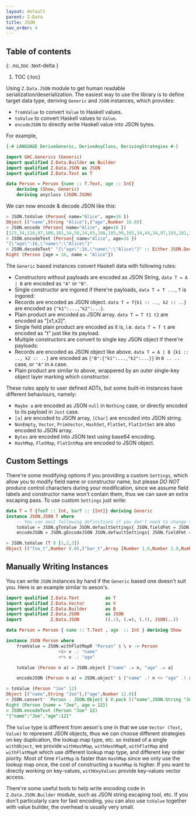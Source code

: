 ```yaml
---
layout: default
parent: Z-Data
title: JSON
nav_order: 4
---
```


## Table of contents
{: .no_toc .text-delta }

1. TOC
{:toc}

Using `Z.Data.JSON` module to get human readable serialization/deserialization. The easiest way to use the library is to define target data type, deriving
`Generic` and `JSON` instances, which provides:

* `fromValue` to convert `Value` to Haskell values.
* `toValue` to convert Haskell values to `Value`.
* `encodeJSON` to directly write Haskell value into JSON bytes.

For example,

```haskell
{-# LANGUAGE DeriveGeneric, DeriveAnyClass, DerivingStrategies #-}

import GHC.Generics (Generic)
import qualified Z.Data.Builder as Builder
import qualified Z.Data.JSON as JSON
import qualified Z.Data.Text as T

data Person = Person {name :: T.Text, age :: Int}
    deriving (Show, Generic)
    deriving anyclass (JSON.JSON)
```

We can now encode & decode JSON like this:

```haskell
> JSON.toValue (Person{ name="Alice", age=16 })
Object [("name",String "Alice"),("age",Number 16.0)]
> JSON.encode (Person{ name="Alice", age=16 })
[123,34,110,97,109,101,34,58,34,65,108,105,99,101,34,44,34,97,103,101,34,58,49,54,125]
> JSON.encodeText (Person{ name="Alice", age=16 })
"{\"age\":16,\"name\":\"Alice\"}"
> JSON.decodeText' "{\"age\":16,\"name\":\"Alice\"}" :: Either JSON.DecodeError Person
Right (Person {age = 16, name = "Alice"})
```

The `Generic` based instances convert Haskell data with following rules:

* Constructors without payloads are encoded as JSON String, `data T = A | B` are encoded as `"A"` or `"B"`.
* Single constructor are ingored if there're payloads, `data T = T ...`,  `T` is ingored:
* Records are encoded as JSON object. `data T = T{k1 :: .., k2 :: ..}` are encoded as `{"k1":...,"k2":...}`.
* Plain product are encoded as JSON array. `data T = T t1 t2` are encoded as "[x1,x2]".
* Single field plain product are encoded as it is, i.e. `data T = T t` are encoded as "t" just like its payload.
* Multiple constructors are convert to single key JSON object if there're payloads:
* Records are encoded as JSON object like above. `data T = A | B {k1 :: .., k2 :: ..}` are encoded as
    `{"B":{"k1":...,"k2":...}}` in `B .. ..` case, or `"A"` in `A` case.
* Plain product are similar to above, wrappered by an outer single-key object layer marking which constructor.

These rules apply to user defined ADTs, but some built-in instances have different behaviours, namely:

* `Maybe a` are encoded as JSON `null` in `Nothing` case, or directly encoded to its payload in `Just` case.
* `[a]` are encoded to JSON array, `[Char]` are encoded into JSON string.
* `NonEmpty`, `Vector`, `PrimVector`, `HashSet`, `FlatSet`, `FlatIntSet` are also encoded to JSON array.
* `Bytes` are encoded into JSON text using base64 encoding.
* `HashMap`, `FlatMap`, `FlatIntMap` are encoded to JSON object.

## Custom Settings

There're some modifying options if you providing a custom `Settings`, which
allow you to modify field name or constructor name, but please *DO NOT*
produce control characters during your modification, since we assume field
labels and constructor name won't contain them, thus we can save an extra
escaping pass. To use custom `Settings` just write:

```haskell
data T = T {fooT :: Int, barT :: [Int]} deriving Generic
instance JSON.JSON T where
    -- You can omit following definitions if you don't need to change settings
    toValue = JSON.gToValue JSON.defaultSettings{ JSON.fieldFmt = JSON.snakeCase } . from
    encodeJSON = JSON.gEncodeJSON JSON.defaultSettings{ JSON.fieldFmt = JSON.snakeCase } . from
```

```haskell
> JSON.toValue (T 0 [1,2,3])
Object [("foo_t",Number 0.0),("bar_t",Array [Number 1.0,Number 2.0,Number 3.0])]
```

## Manually Writing Instances

You can write `JSON` instances by hand if the `Generic` based one doesn't suit you.
Here is an example similar to aeson's.

```haskell
import qualified Z.Data.Text          as T
import qualified Z.Data.Vector        as V
import qualified Z.Data.Builder       as B
import qualified Z.Data.JSON          as JSON
import           Z.Data.JSON          ((.:), (.=), (.!), JSON(..))

data Person = Person { name :: T.Text , age  :: Int } deriving Show

instance JSON Person where
    fromValue = JSON.withFlatMapR "Person" $ \ v -> Person
                    <$> v .: "name"
                    <*> v .: "age"

    toValue (Person n a) = JSON.object ["name" .= n, "age" .= a]

    encodeJSON (Person n a) = JSON.object' $ ("name" .! n <> "age" .! a)
```

```haskell
> toValue (Person "Joe" 12)
Object [("name",String "Joe"),("age",Number 12.0)]
> JSON.convert' `Person . JSON.Object $ V.pack [("name",JSON.String "Joe"),("age",JSON.Number 12.0)]
Right (Person {name = "Joe", age = 12})
> JSON.encodeText (Person "Joe" 12)
"{"name":"Joe","age":12}"
```

The `Value` type is different from aeson's one in that we use `Vector (Text, Value)` to represent JSON objects, thus
we can choose different strategies on key duplication, the lookup map type, etc. so instead of a single `withObject`,
we provide `withHashMap`, `withHashMapR`, `withFlatMap` and `withFlatMapR` which use different lookup map type, and different key order piority. Most of time `FlatMap` is faster than `HashMap` since we only use the lookup map once, the cost of constructing a `HashMap` is higher. If you want to directly working on key-values, `withKeyValues` provide key-values vector access.

There're some useful tools to help write encoding code in `Z.Data.JSON.Builder` module, such as JSON string escaping tool, etc. If you don't particularly care for fast encoding, you can also use `toValue` together with value builder, the overhead is usually very small.
